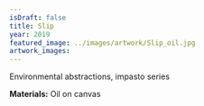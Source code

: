 ```yaml
---
isDraft: false
title: Slip
year: 2019
featured_image: ../images/artwork/Slip_oil.jpg
artwork_images: 
---
```


Environmental abstractions, impasto series

**Materials:** Oil on canvas